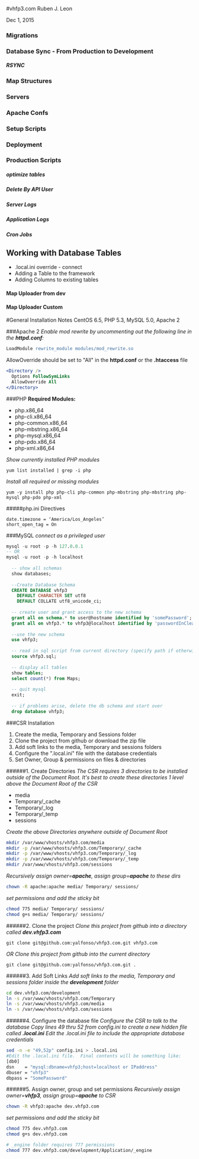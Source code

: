 #vhfp3.com
Ruben J. Leon

Dec 1, 2015

### Migrations
### Database Sync - From Production to Development
##### RSYNC

### Map Structures
### Servers
### Apache Confs
### Setup Scripts

### Deployment
### Production Scripts
##### optimize tables
##### Delete By API User
##### Server Logs
##### Application Logs
##### Cron Jobs

## Working with Database Tables
*  .local.ini override - connect
* Adding a Table to the framework
* Adding Columns to existing tables

#### Map Uploader from dev
#### Map Uploader Custom








#General Installation Notes
CentOS 6.5, PHP 5.3, MySQL 5.0, Apache 2

###Apache 2
*Enable mod rewrite by uncommenting out the following line in the __httpd.conf__:*
```apache
LoadModule rewrite_module modules/mod_rewrite.so
```


AllowOverride should be set to "All" in the __httpd.conf__ or the __.htaccess__ file
```apache
<Directory />
  Options FollowSymLinks
  AllowOverride All
</Directory>
```


###PHP
**Required Modules:**
* php.x86_64
* php-cli.x86_64
* php-common.x86_64
* php-mbstring.x86_64
* php-mysql.x86_64
* php-pdo.x86_64
* php-xml.x86_64


*Show currently installed PHP modules*
```
yum list installed | grep -i php
```

*Install all required or missing modules*
```
yum -y install php php-cli php-common php-mbstring php-mbstring php-mysql php-pdo php-xml
```

#####php.ini Directives
```
date.timezone = ‘America/Los_Angeles’
short_open_tag = On
```


###MySQL
*connect as a privileged user*
```sql
mysql -u root -p -h 127.0.0.1
-- OR
mysql -u root -p -h localhost
  
  -- show all schemas
  show databases;
  
  --Create Database Schema
  CREATE DATABASE vhfp3
    DEFAULT CHARACTER SET utf8
    DEFAULT COLLATE utf8_unicode_ci;
    
  -- create user and grant access to the new schema
  grant all on schema.* to user@hostname identified by 'somePassword';
  grant all on vhfp3.* to vhfp3@localhost identified by 'passwordInClearText';
  
  --use the new schema
  use vhfp3;
  
  -- read in sql script from current directory (specify path if otherwise)
  source vhfp3.sql;
  
  -- display all tables
  show tables;
  select count(*) from Maps;
  
  -- quit mysql
  exit;
  
  -- if problems arise, delete the db schema and start over
  drop database vhfp3;
```


###CSR Installation
1. Create the media, Temporary and Sessions folder
2. Clone the project from github or download the zip file
3. Add soft links to the media, Temporary and sessions folders
4. Configure the ".local.ini" file with the database credentials
5. Set Owner, Group & permissions on files & directories


######1. Create Directories
*The CSR requires 3 directories to be installed outside of the Document Root.  It's best to create these directories 1 level above the Document Root of the CSR*
* media
* Temporary/_cache
* Temporary/_log
* Temporary/_temp
* sessions

*Create the above Directories anywhere outside of Document Root*
```sh
mkdir /var/www/vhosts/vhfp3.com/media
mkdir -p /var/www/vhosts/vhfp3.com/Temporary/_cache
mkdir -p /var/www/vhosts/vhfp3.com/Temporary/_log
mkdir -p /var/www/vhosts/vhfp3.com/Temporary/_temp
mkdir /var/www/vhosts/vhfp3.com/sessions
```

*Recursively assign owner=__apache__, assign group=__apache__ to these dirs*
```sh
chown -R apache:apache media/ Temporary/ sessions/
```

*set permissions and add the sticky bit*
```sh
chmod 775 media/ Temporary/ sessions/
chmod g+s media/ Temporary/ sessions/
```


######2. Clone the project
*Clone this project from github into a directory called __dev.vhfp3.com__*
```
git clone git@github.com:yalfonso/vhfp3.com.git vhfp3.com
```

*OR Clone this project from github into the current directory*
```
git clone git@github.com:yalfonso/vhfp3.com.git .
```


######3. Add Soft Links
*Add soft links to the media, Temporary and sessions folder inside the __development__ folder*
```sh
cd dev.vhfp3.com/development
ln -s /var/www/vhosts/vhfp3.com/Temporary
ln -s /var/www/vhosts/vhfp3.com/media
ln -s /var/www/vhosts/vhfp3.com/sessions
```


######4. Configure the database file
*Configure the CSR to talk to the database*
*Copy lines 49 thru 52 from config.ini to create a new hidden file called __.local.ini__*
*Edit the .local.ini file to include the appropriate database credentials*
```sh
sed -n -e "49,52p" config.ini > .local.ini
#Edit the .local.ini file.  Final contents will be something like:
[db0]
dsn    = "mysql:dbname=vhfp3;host=localhost or IPaddress"
dbuser = "vhfp3"
dbpass = "SomePassword"
```


######5. Assign owner, group and set permissions
*Recursively assign owner=__vhfp3__, assign group=__apache__ to CSR*
```sh
chown -R vhfp3:apache dev.vhfp3.com
```

*set permissions and add the sticky bit*
```sh
chmod 775 dev.vhfp3.com
chmod g+s dev.vhfp3.com

# _engine folder requires 777 permissions
chmod 777 dev.vhfp3.com/development/Application/_engine
```

